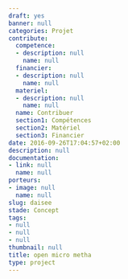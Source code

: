 ```yaml
---
draft: yes
banner: null
categories: Projet
contribute:
  competence:
  - description: null
    name: null
  financier:
  - description: null
    name: null
  materiel:
  - description: null
    name: null
  name: Contribuer
  section1: Compétences
  section2: Matériel
  section3: Financier
date: 2016-09-26T17:04:57+02:00
description: null
documentation:
- link: null
  name: null
porteurs:
- image: null
  name: null
slug: daisee
stade: Concept
tags:
- null
- null
- null
thumbnail: null
title: open micro metha
type: project
---
```

